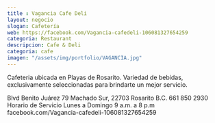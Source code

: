 ```yaml
---
title : Vagancia Cafe Deli
layout: negocio
slogan: Cafetería
web: https://facebook.com/Vagancia-cafedeli-106081327654259
categoria: Restaurant
descripcion: Cafe & Deli
categoria: cafe
imagen: "/assets/img/portfolio/VAGANCIA.jpg"
---
```


Cafeteria ubicada en Playas de Rosarito. Variedad de bebidas, exclusivamente seleccionadas para brindarte un mejor servicio.

Blvd Benito Juárez 79
Machado Sur, 22703 Rosarito B.C. 
661 850 2930
Horario de Servicio 
Lunes a Domingo 
 9 a.m. a 8 p.m
facebook.com/Vagancia-cafedeli-106081327654259
